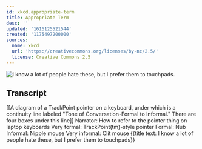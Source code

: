 ```yaml
---
id: xkcd.appropriate-term
title: Appropriate Term
desc: ''
updated: '1616125521544'
created: '1175497200000'
sources:
  name: xkcd
  url: 'https://creativecommons.org/licenses/by-nc/2.5/'
  license: Creative Commons 2.5
---
```

![I know a lot of people hate these, but I prefer them to touchpads.](https://imgs.xkcd.com/comics/appropriate_term.png)

## Transcript
[[A diagram of a TrackPoint pointer on a keyboard, under which is a continuity line labeled "Tone of Conversation-Formal to Informal." There are four boxes under this line]]
Narrator: How to refer to the pointer thing on laptop keyboards
Very formal: TrackPoint(tm)-style pointer
Formal: Nub
Informal: Nipple mouse
Very informal: Clit mouse
{{title text: I know a lot of people hate these, but I prefer them to touchpads}}
